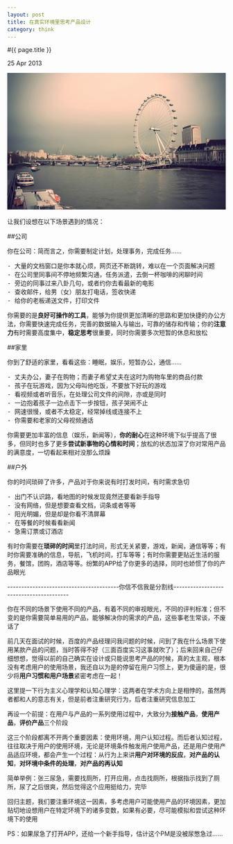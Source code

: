 ```yaml
---
layout: post
title: 在真实环境里思考产品设计
category: think
---
```


#{{ page.title }}

<p class="meta">25 Apr 2013</p>

![hello](/assets/img/2.jpg)

让我们设想在以下场景遇到的情况：

##公司

你在公司：简而言之，你需要制定计划，处理事务，完成任务……

<pre>
- 大量的文档窗口是你本就心烦，网页还不断跳转，难以在一个页面解决问题
- 在公司里同事间不停地频繁沟通，任务派遣，去倒一杯咖啡的闲聊时间
- 旁边的同事过来八卦几句，或者约你去看最新的电影
- 查收邮件，给男（女）朋友打电话，签收快递
- 给你的老板递送文件，打印文件
</pre>

你需要的是**良好可操作的工具**，能够为你提供更加清晰的思路和更加快捷的办公方法，你需要快速完成任务，完善的数据输入与输出，可靠的储存和传输；你的**注意力**有时需要高度集中，**稳定思考**很重要，同时你需要多次短暂的休息和放松

##家里

你到了舒适的家里，看看这些：睡眠，娱乐，短暂办公，通信……

<pre>
- 丈夫办公，妻子在购物；而妻子希望丈夫在这时为购物车里的商品付款
- 孩子在玩游戏，因为父母叫他吃饭，不要放下好玩的游戏
- 看视频或者听音乐，在处理公司文件的间隙，亦或是同时
- 一边抱着孩子一边点击下一步按钮，孩子哭闹不止
- 网速很慢，或者不太稳定，经常掉线或连接不上
- 你需要和老家的父母视频通话
</pre>

你需要更加丰富的信息（娱乐，新闻等），**你的耐心**在这种环境下似乎提高了很多，但同时也多了更多**尝试新事物的心情和时间**；放松的状态加深了你对常用产品的满意度，一切看起来相对没那么烦躁

##户外

你的时间琐碎了许多，产品对于你来说有时打发时间，有时需求急切

<pre>
- 出门不认识路，看地图的时候发现竟然还要看新手指导
- 没有网络，但是想要查看文档，词条或者等等
- 阳光明媚，但是却是你看不清屏幕
- 在等餐的时候看看新闻
- 急需订票或订酒店
</pre>

有时你需要在**琐碎的时间**里打法时间，形式无关紧要，游戏，新闻，通信等等；有时你需要准确的信息，导航，飞机时间，打车等等；有时你需要更贴近生活的服务，餐馆，团购，酒店等等。纷繁的APP给了你更多的选择，同时也娇惯了你的产品眼光

----------------------------------------你信不信我是分割线----------------------------------------

你在不同的场景下使用不同的产品，有着不同的审视眼光，不同的评判标准；但不变的是你需要简单易用的产品，能够解决你的需求的产品，这些事老生常谈，不废话了

前几天在面试的时候，百度的产品经理问我问题的时候，问到了我在什么场景下使用某款产品的问题，当时答得不好（三面百度实习这事就吹了）；后来回来自己仔细想想，觉得以前的自己确实在设计或只能说思考产品的时候，真的太主观，根本没有考虑用户的使用场景，我还自以为是的停留在用户习惯上，更为傻逼的是，很少将**用户习惯和用户场景**紧密考虑在一起！

这里提一下行为主义心理学和认知心理学：这两者在学术方向上是相悖的，虽然两者都和人的意志有关，但是前者注重研究行为，后者注重研究信息加工

再设一个前提：在用户与产品的一系列使用过程中，大致分为**接触产品**，**使用产品**，**评价产品**三个阶段

这三个阶段都离不开两个重要因素：使用环境，用户认知过程。而后者认知过程，往往取决于用户的使用环境，无论是环境条件触发用户使用产品，还是用户使用产品适应环境，都会产生一个过程：从行为上来讲**用户对环境的反应**，**对产品的认知**，**对环境中条件的处理**，**对产品的再认知**

简单举例：张三尿急，需要找厕所，打开应用，点击找厕所，根据指示找到了厕所，尿了之后很爽，然后觉得这个应用挺给力，完毕

回归主题，我们要注重环境这一因素，多考虑用户可能使用产品的环境因素，更加贴切地设想用户在特定环境下的诸多变数，如果有必要，尽可能模拟和尝试这种环境下的使用

PS：如果尿急了打开APP，还给一个新手指导，估计这个PM是没被尿憋急过……





